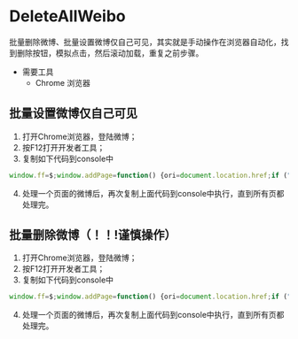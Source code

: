 # DeleteAllWeibo
批量删除微博、批量设置微博仅自己可见，其实就是手动操作在浏览器自动化，找到删除按钮，模拟点击，然后滚动加载，重复之前步骤。

- 需要工具
  - Chrome 浏览器

## 批量设置微博仅自己可见
1. 打开Chrome浏览器，登陆微博；
2. 按F12打开开发者工具；
3. 复制如下代码到console中
```javascript
window.ff=$;window.addPage=function() {ori=document.location.href;if ("page=".search(ori)==-1) ori=ori+"&page=1";newloc = ori.replace(/(page=)([0-9]+)/g,function($0,$1,$2){var num=parseInt($2)+1;return $1+num;});window.location.href=newloc;};var inter=setInterval(function(){var orix = window.scrollTop;console.log(orix);scroll(0,orix+500);if(window.scrollTop==orix) {clearInterval(inter);window.addPage();};window.ff("[title='转换为仅自己可见']").click();window.ff("div > p.btn > a.W_btn_a > span").click();},1000);
```
4. 处理一个页面的微博后，再次复制上面代码到console中执行，直到所有页都处理完。

## 批量删除微博（！！!谨慎操作）
1. 打开Chrome浏览器，登陆微博；
2. 按F12打开开发者工具；
3. 复制如下代码到console中
```javascript
window.ff=$;window.addPage=function() {ori=document.location.href;if ("page=".search(ori)==-1) ori=ori+"&page=1";newloc = ori.replace(/(page=)([0-9]+)/g,function($0,$1,$2){var num=parseInt($2)+1;return $1+num;});window.location.href=newloc;};var inter=setInterval(function(){var orix = window.scrollTop;console.log(orix);scroll(0,orix+500);if(window.scrollTop==orix) {clearInterval(inter);window.addPage();};window.ff("[title='删除此条微博']").click();window.ff("div > p.btn > a.W_btn_a > span").click();},1000);
```
4. 处理一个页面的微博后，再次复制上面代码到console中执行，直到所有页都处理完。
